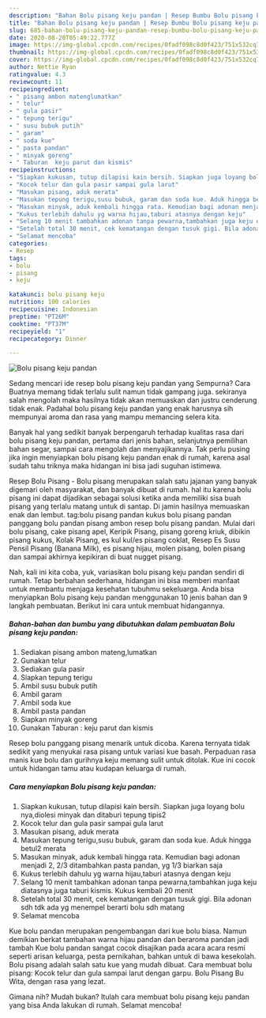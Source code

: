 ```yaml
---
description: "Bahan Bolu pisang keju pandan | Resep Bumbu Bolu pisang keju pandan Yang Bisa Manjain Lidah"
title: "Bahan Bolu pisang keju pandan | Resep Bumbu Bolu pisang keju pandan Yang Bisa Manjain Lidah"
slug: 685-bahan-bolu-pisang-keju-pandan-resep-bumbu-bolu-pisang-keju-pandan-yang-bisa-manjain-lidah
date: 2020-08-20T05:49:22.777Z
image: https://img-global.cpcdn.com/recipes/0fadf098c8d0f423/751x532cq70/bolu-pisang-keju-pandan-foto-resep-utama.jpg
thumbnail: https://img-global.cpcdn.com/recipes/0fadf098c8d0f423/751x532cq70/bolu-pisang-keju-pandan-foto-resep-utama.jpg
cover: https://img-global.cpcdn.com/recipes/0fadf098c8d0f423/751x532cq70/bolu-pisang-keju-pandan-foto-resep-utama.jpg
author: Nettie Ryan
ratingvalue: 4.3
reviewcount: 11
recipeingredient:
- " pisang ambon matenglumatkan"
- " telur"
- " gula pasir"
- " tepung terigu"
- " susu bubuk putih"
- " garam"
- " soda kue"
- " pasta pandan"
- " minyak goreng"
- " Taburan  keju parut dan kismis"
recipeinstructions:
- "Siapkan kukusan, tutup dilapisi kain bersih. Siapkan juga loyang bolu nya,diolesi minyak dan ditaburi tepung tipis2"
- "Kocok telur dan gula pasir sampai gula larut"
- "Masukan pisang, aduk merata"
- "Masukan tepung terigu,susu bubuk, garam dan soda kue. Aduk hingga betul2 merata"
- "Masukan minyak, aduk kembali hingga rata. Kemudian bagi adonan menjadi 2, 2/3 ditambahkan pasta pandan, yg 1/3 biarkan saja"
- "Kukus terlebih dahulu yg warna hijau,taburi atasnya dengan keju"
- "Selang 10 menit tambahkan adonan tanpa pewarna,tambahkan juga keju diatasnya juga taburi kismis. Kukus kembali 20 menit"
- "Setelah total 30 menit, cek kematangan dengan tusuk gigi. Bila adonan sdh tdk ada yg menempel berarti bolu sdh matang"
- "Selamat mencoba"
categories:
- Resep
tags:
- bolu
- pisang
- keju

katakunci: bolu pisang keju 
nutrition: 100 calories
recipecuisine: Indonesian
preptime: "PT26M"
cooktime: "PT37M"
recipeyield: "1"
recipecategory: Dinner

---
```



![Bolu pisang keju pandan](https://img-global.cpcdn.com/recipes/0fadf098c8d0f423/751x532cq70/bolu-pisang-keju-pandan-foto-resep-utama.jpg)

Sedang mencari ide resep bolu pisang keju pandan yang Sempurna? Cara Buatnya memang tidak terlalu sulit namun tidak gampang juga. sekiranya salah mengolah maka hasilnya tidak akan memuaskan dan justru cenderung tidak enak. Padahal bolu pisang keju pandan yang enak harusnya sih mempunyai aroma dan rasa yang mampu memancing selera kita.

Banyak hal yang sedikit banyak berpengaruh terhadap kualitas rasa dari bolu pisang keju pandan, pertama dari jenis bahan, selanjutnya pemilihan bahan segar, sampai cara mengolah dan menyajikannya. Tak perlu pusing jika ingin menyiapkan bolu pisang keju pandan enak di rumah, karena asal sudah tahu triknya maka hidangan ini bisa jadi suguhan istimewa.

Resep Bolu Pisang - Bolu pisang merupakan salah satu jajanan yang banyak digemari oleh masyarakat, dan banyak dibuat di rumah. hal itu karena bolu pisang ini dapat dijadikan sebagai solusi ketika anda memiliki sisa buah pisang yang terlalu matang untuk di santap. Di jamin hasilnya memuaskan enak dan lembut. tag:bolu pisang pandan kukus bolu pisang pandan panggang bolu pandan pisang ambon resep bolu pisang pandan. Mulai dari bolu pisang, cake pisang apel, Keripik Pisang, pisang goreng kriuk, dibikin pisang kukus, Kolak Pisang, es kul kul/es pisang coklat, Resep Es Susu Pensil Pisang (Banana Milk), es pisang hijau, molen pisang, bolen pisang dan sampai akhirnya kepikiran di buat nugget pisang.


Nah, kali ini kita coba, yuk, variasikan bolu pisang keju pandan sendiri di rumah. Tetap berbahan sederhana, hidangan ini bisa memberi manfaat untuk membantu menjaga kesehatan tubuhmu sekeluarga. Anda bisa menyiapkan Bolu pisang keju pandan menggunakan 10 jenis bahan dan 9 langkah pembuatan. Berikut ini cara untuk membuat hidangannya.

<!--inarticleads1-->

##### Bahan-bahan dan bumbu yang dibutuhkan dalam pembuatan Bolu pisang keju pandan:

1. Sediakan  pisang ambon mateng,lumatkan
1. Gunakan  telur
1. Sediakan  gula pasir
1. Siapkan  tepung terigu
1. Ambil  susu bubuk putih
1. Ambil  garam
1. Ambil  soda kue
1. Ambil  pasta pandan
1. Siapkan  minyak goreng
1. Gunakan  Taburan : keju parut dan kismis


Resep bolu panggang pisang menarik untuk dicoba. Karena ternyata tidak sedikit yang menyukai rasa pisang untuk variasi kue basah. Perpaduan rasa manis kue bolu dan gurihnya keju memang sulit untuk ditolak. Kue ini cocok untuk hidangan tamu atau kudapan keluarga di rumah. 

<!--inarticleads2-->

##### Cara menyiapkan Bolu pisang keju pandan:

1. Siapkan kukusan, tutup dilapisi kain bersih. Siapkan juga loyang bolu nya,diolesi minyak dan ditaburi tepung tipis2
1. Kocok telur dan gula pasir sampai gula larut
1. Masukan pisang, aduk merata
1. Masukan tepung terigu,susu bubuk, garam dan soda kue. Aduk hingga betul2 merata
1. Masukan minyak, aduk kembali hingga rata. Kemudian bagi adonan menjadi 2, 2/3 ditambahkan pasta pandan, yg 1/3 biarkan saja
1. Kukus terlebih dahulu yg warna hijau,taburi atasnya dengan keju
1. Selang 10 menit tambahkan adonan tanpa pewarna,tambahkan juga keju diatasnya juga taburi kismis. Kukus kembali 20 menit
1. Setelah total 30 menit, cek kematangan dengan tusuk gigi. Bila adonan sdh tdk ada yg menempel berarti bolu sdh matang
1. Selamat mencoba


Kue bolu pandan merupakan pengembangan dari kue bolu biasa. Namun demikian berkat tambahan warna hijau pandan dan beraroma pandan jadi tambah Kue bolu pandan sangat cocok disajikan pada acara acara resmi seperti arisan keluarga, pesta pernikahan, bahkan untuk di bawa kesekolah. Bolu pisang adalah salah satu kue yang mudah dibuat. Cara membuat bolu pisang: Kocok telur dan gula sampai larut dengan garpu. Bolu Pisang Bu Wita, dengan rasa yang lezat. 

Gimana nih? Mudah bukan? Itulah cara membuat bolu pisang keju pandan yang bisa Anda lakukan di rumah. Selamat mencoba!

